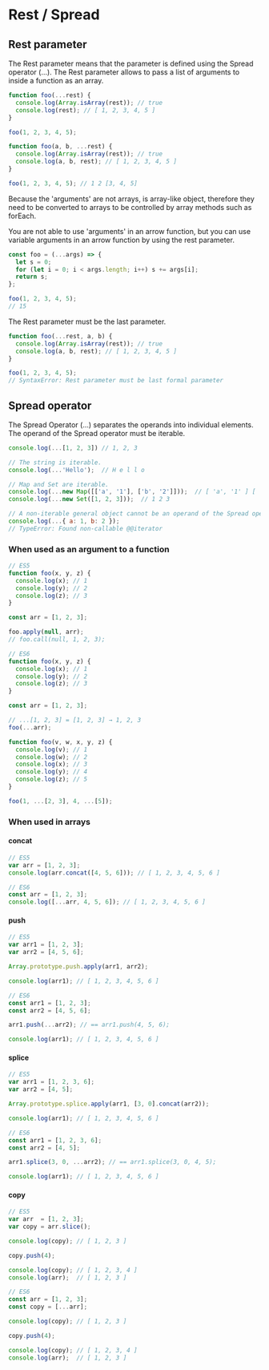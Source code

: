 # Rest / Spread

## Rest parameter

The Rest parameter means that the parameter is defined using the Spread operator \(...\). The Rest parameter allows to pass a list of arguments to inside a function as an array.

```javascript
function foo(...rest) {
  console.log(Array.isArray(rest)); // true
  console.log(rest); // [ 1, 2, 3, 4, 5 ]
}

foo(1, 2, 3, 4, 5);
```

```javascript
function foo(a, b, ...rest) {
  console.log(Array.isArray(rest)); // true
  console.log(a, b, rest); // [ 1, 2, 3, 4, 5 ]
}

foo(1, 2, 3, 4, 5); // 1 2 [3, 4, 5]
```

Because the 'arguments' are not arrays,  is array-like object, therefore they need to be converted to arrays to be controlled by array methods such as forEach.

You are not able to use 'arguments' in an arrow function, but you can use variable arguments in an arrow function by using the rest parameter.

```javascript
const foo = (...args) => {
  let s = 0;
  for (let i = 0; i < args.length; i++) s += args[i];
  return s;
};

foo(1, 2, 3, 4, 5);
// 15
```

The Rest parameter must be the last parameter.

```javascript
function foo(...rest, a, b) {
  console.log(Array.isArray(rest)); // true
  console.log(a, b, rest); // [ 1, 2, 3, 4, 5 ]
}

foo(1, 2, 3, 4, 5); 
// SyntaxError: Rest parameter must be last formal parameter
```



## Spread operator

The Spread Operator \(...\) separates the operands into individual elements. The operand of the Spread operator must be iterable.

```javascript
console.log(...[1, 2, 3]) // 1, 2, 3

// The string is iterable.
console.log(...'Hello');  // H e l l o

// Map and Set are iterable.
console.log(...new Map([['a', '1'], ['b', '2']]));  // [ 'a', '1' ] [ 'b', '2' ]
console.log(...new Set([1, 2, 3]));  // 1 2 3

// A non-iterable general object cannot be an operand of the Spread operator.
console.log(...{ a: 1, b: 2 });
// TypeError: Found non-callable @@iterator
```



### When used as an argument to a function

```javascript
// ES5
function foo(x, y, z) {
  console.log(x); // 1
  console.log(y); // 2
  console.log(z); // 3
}

const arr = [1, 2, 3];

foo.apply(null, arr);
// foo.call(null, 1, 2, 3);
```

```javascript
// ES6
function foo(x, y, z) {
  console.log(x); // 1
  console.log(y); // 2
  console.log(z); // 3
}

const arr = [1, 2, 3];

// ...[1, 2, 3] = [1, 2, 3] → 1, 2, 3
foo(...arr);
```

```javascript
function foo(v, w, x, y, z) {
  console.log(v); // 1
  console.log(w); // 2
  console.log(x); // 3
  console.log(y); // 4
  console.log(z); // 5
}

foo(1, ...[2, 3], 4, ...[5]);
```



### When used in arrays

#### concat

```javascript
// ES5
var arr = [1, 2, 3];
console.log(arr.concat([4, 5, 6])); // [ 1, 2, 3, 4, 5, 6 ]
```

```javascript
// ES6
const arr = [1, 2, 3];
console.log([...arr, 4, 5, 6]); // [ 1, 2, 3, 4, 5, 6 ]
```



#### push

```javascript
// ES5
var arr1 = [1, 2, 3];
var arr2 = [4, 5, 6];

Array.prototype.push.apply(arr1, arr2);

console.log(arr1); // [ 1, 2, 3, 4, 5, 6 ]
```

```javascript
// ES6
const arr1 = [1, 2, 3];
const arr2 = [4, 5, 6];

arr1.push(...arr2); // == arr1.push(4, 5, 6);

console.log(arr1); // [ 1, 2, 3, 4, 5, 6 ]
```



#### splice

```javascript
// ES5
var arr1 = [1, 2, 3, 6];
var arr2 = [4, 5];

Array.prototype.splice.apply(arr1, [3, 0].concat(arr2));

console.log(arr1); // [ 1, 2, 3, 4, 5, 6 ]
```

```javascript
// ES6
const arr1 = [1, 2, 3, 6];
const arr2 = [4, 5];

arr1.splice(3, 0, ...arr2); // == arr1.splice(3, 0, 4, 5);

console.log(arr1); // [ 1, 2, 3, 4, 5, 6 ]
```



#### copy <a id="324-copy"></a>

```javascript
// ES5
var arr  = [1, 2, 3];
var copy = arr.slice();

console.log(copy); // [ 1, 2, 3 ]

copy.push(4);

console.log(copy); // [ 1, 2, 3, 4 ]
console.log(arr);  // [ 1, 2, 3 ]
```

```javascript
// ES6
const arr = [1, 2, 3];
const copy = [...arr];

console.log(copy); // [ 1, 2, 3 ]

copy.push(4);

console.log(copy); // [ 1, 2, 3, 4 ]
console.log(arr);  // [ 1, 2, 3 ]
```



